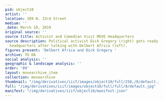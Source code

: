 ```yaml
---
pid: object10
artist: ''
location: 309 N. 33rd Street
medium: ''
_date: March 10, 2019
original source: ''
source title: Activist and Comedian Visit MOVE Headquarters
source description: Political activist Dick Gregory (right) gets ready to leave MOVE
  headquarters after talking with Delbert Africa (left).
figures present: 'Delbert Africa and Dick Gregory '
archive: TU DA
social analysis: ''
geographic & landscape analysis: ''
order: '09'
layout: movearchive_item
collection: movearchive
thumbnail: "/img/derivatives/iiif/images/object10/full/250,/0/default.jpg"
full: "/img/derivatives/iiif/images/object10/full/full/0/default.jpg"
manifest: "/img/derivatives/iiif/object10/manifest.json"
---
```

